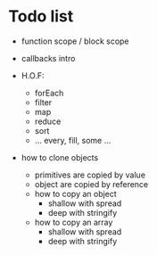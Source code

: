 
# Todo list

- function scope / block scope

- callbacks intro

- H.O.F:
    - forEach
    - filter
    - map
    - reduce
    - sort
    - ... every, fill, some ...

- how to clone objects
    - primitives are copied by value
    - object are copied by reference
    - how to copy an object
        - shallow with spread
        - deep with stringify
    - how to copy an array
        - shallow with spread
        - deep with stringify